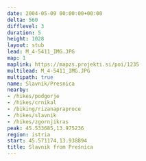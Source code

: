 ```yaml
---
date: 2004-05-09 00:00:00+00:00
delta: 560
difflevel: 3
duration: 5
height: 1028
layout: stub
lead: M_4-5411_IMG.JPG
map: 1
maplink: https://mapzs.projekti.si/poi/1235
multilead: M_4-5411_IMG.JPG
multipath: true
name: Slavnik/Presnica
nearby:
- /hikes/podgorje
- /hikes/crnikal
- /biking/rizanapraproce
- /hikes/slavnik
- /hikes/zgornjikras
peak: 45.533685,13.975236
region: istria
start: 45.571174,13.938894
title: Slavnik from Prešnica
---
```

